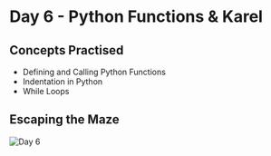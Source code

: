 # Day 6 - Python Functions & Karel
## Concepts Practised
- Defining and Calling Python Functions
- Indentation in Python
- While Loops
## Escaping the Maze
![Day 6](https://github.com/user-attachments/assets/226cedc7-8d55-4d22-8636-608e999c8e9d)
